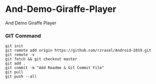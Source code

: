 # And-Demo-Giraffe-Player
And Demo Giraffe Player

### GIT Command
```git_command
git init
git remote add origin https://github.com/rzrasel/Android-2019.git
git remote -v
git fetch && git checkout master
git add .
git commit -m "Add Readme & Git Commit File"
git pull
git push --all
```